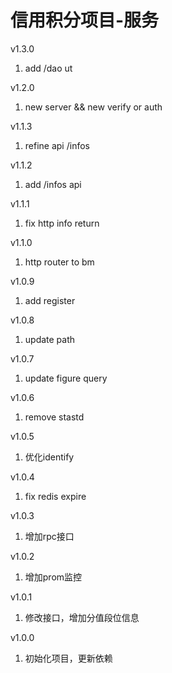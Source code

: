 信用积分项目-服务
===============

v1.3.0
1. add /dao ut 

v1.2.0
1. new server && new verify or auth  

v1.1.3
1. refine api /infos

v1.1.2
1. add /infos api

v1.1.1
1. fix http info return

v1.1.0
1. http router to bm

v1.0.9
1. add register

v1.0.8
1. update path

v1.0.7
1. update figure query

v1.0.6
1. remove stastd

v1.0.5
1. 优化identify

v1.0.4
1. fix redis expire

v1.0.3
1. 增加rpc接口

v1.0.2
1. 增加prom监控

v1.0.1
1. 修改接口，增加分值段位信息

v1.0.0
1. 初始化项目，更新依赖
